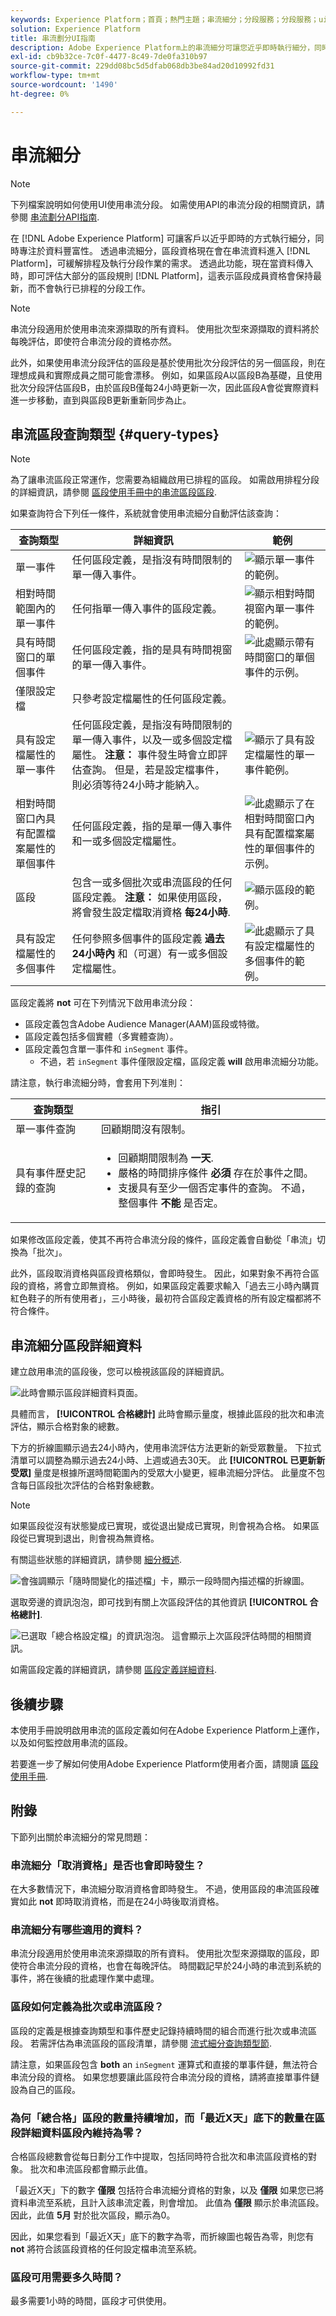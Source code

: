 ```yaml
---
keywords: Experience Platform；首頁；熱門主題；串流細分；分段服務；分段服務；ui指南；
solution: Experience Platform
title: 串流劃分UI指南
description: Adobe Experience Platform上的串流細分可讓您近乎即時執行細分，同時專注於資料的豐富性。 透過串流細分，區段資格現在會在資料進入Platform時進行，以緩解排程及執行區段工作的需求。 透過此功能，現在大部分的區段規則都可在資料傳入Platform時評估，這表示區段成員資格會保持最新，而不會執行排程的區段工作。
exl-id: cb9b32ce-7c0f-4477-8c49-7de0fa310b97
source-git-commit: 229dd08bc5d5dfab068db3be84ad20d10992fd31
workflow-type: tm+mt
source-wordcount: '1490'
ht-degree: 0%

---
```


# 串流細分

>[!NOTE]
>
>下列檔案說明如何使用UI使用串流分段。 如需使用API的串流分段的相關資訊，請參閱 [串流劃分API指南](../api/streaming-segmentation.md).

在 [!DNL Adobe Experience Platform] 可讓客戶以近乎即時的方式執行細分，同時專注於資料豐富性。 透過串流細分，區段資格現在會在串流資料進入 [!DNL Platform]，可緩解排程及執行分段作業的需求。 透過此功能，現在當資料傳入時，即可評估大部分的區段規則 [!DNL Platform]，這表示區段成員資格會保持最新，而不會執行已排程的分段工作。

>[!NOTE]
>
>串流分段適用於使用串流來源擷取的所有資料。 使用批次型來源擷取的資料將於每晚評估，即使符合串流分段的資格亦然。
>
>此外，如果使用串流分段評估的區段是基於使用批次分段評估的另一個區段，則在理想成員和實際成員之間可能會漂移。 例如，如果區段A以區段B為基礎，且使用批次分段評估區段B，由於區段B僅每24小時更新一次，因此區段A會從實際資料進一步移動，直到與區段B更新重新同步為止。

## 串流區段查詢類型 {#query-types}

>[!NOTE]
>
>為了讓串流區段正常運作，您需要為組織啟用已排程的區段。 如需啟用排程分段的詳細資訊，請參閱 [區段使用手冊中的串流區段區段](./overview.md#scheduled-segmentation).

如果查詢符合下列任一條件，系統就會使用串流細分自動評估該查詢：

| 查詢類型 | 詳細資訊 | 範例 |
| ---------- | ------- | ------- |
| 單一事件 | 任何區段定義，是指沒有時間限制的單一傳入事件。 | ![顯示單一事件的範例。](../images/ui/streaming-segmentation/incoming-hit.png) |
| 相對時間範圍內的單一事件 | 任何指單一傳入事件的區段定義。 | ![顯示相對時間視窗內單一事件的範例。](../images/ui/streaming-segmentation/relative-hit-success.png) |
| 具有時間窗口的單個事件 | 任何區段定義，指的是具有時間視窗的單一傳入事件。 | ![此處顯示帶有時間窗口的單個事件的示例。](../images/ui/streaming-segmentation/historic-time-window.png) |
| 僅限設定檔 | 只參考設定檔屬性的任何區段定義。 |  |
| 具有設定檔屬性的單一事件 | 任何區段定義，是指沒有時間限制的單一傳入事件，以及一或多個設定檔屬性。 **注意：** 事件發生時會立即評估查詢。 但是，若是設定檔事件，則必須等待24小時才能納入。 | ![顯示了具有設定檔屬性的單一事件範例。](../images/ui/streaming-segmentation/profile-hit.png) |
| 相對時間窗口內具有配置檔案屬性的單個事件 | 任何區段定義，指的是單一傳入事件和一或多個設定檔屬性。 | ![此處顯示了在相對時間窗口內具有配置檔案屬性的單個事件的示例。](../images/ui/streaming-segmentation/profile-relative-success.png) |
| 區段 | 包含一或多個批次或串流區段的任何區段定義。 **注意：** 如果使用區段，將會發生設定檔取消資格 **每24小時**. | ![顯示區段的範例。](../images/ui/streaming-segmentation/two-batches.png) |
| 具有設定檔屬性的多個事件 | 任何參照多個事件的區段定義 **過去24小時內** 和（可選）有一或多個設定檔屬性。 | ![此處顯示了具有設定檔屬性的多個事件的範例。](../images/ui/streaming-segmentation/event-history-success.png) |

區段定義將 **not** 可在下列情況下啟用串流分段：

- 區段定義包含Adobe Audience Manager(AAM)區段或特徵。
- 區段定義包括多個實體（多實體查詢）。
- 區段定義包含單一事件和 `inSegment` 事件。
   - 不過，若 `inSegment` 事件僅限設定檔，區段定義 **will** 啟用串流細分功能。

請注意，執行串流細分時，會套用下列准則：

| 查詢類型 | 指引 |
| ---------- | -------- |
| 單一事件查詢 | 回顧期間沒有限制。 |
| 具有事件歷史記錄的查詢 | <ul><li>回顧期間限制為 **一天**.</li><li>嚴格的時間排序條件 **必須** 存在於事件之間。</li><li>支援具有至少一個否定事件的查詢。 不過，整個事件 **不能** 是否定。</li></ul> |

如果修改區段定義，使其不再符合串流分段的條件，區段定義會自動從「串流」切換為「批次」。

此外，區段取消資格與區段資格類似，會即時發生。 因此，如果對象不再符合區段的資格，將會立即無資格。 例如，如果區段定義要求輸入「過去三小時內購買紅色鞋子的所有使用者」，三小時後，最初符合區段定義資格的所有設定檔都將不符合條件。

## 串流細分區段詳細資料

建立啟用串流的區段後，您可以檢視該區段的詳細資訊。

![此時會顯示區段詳細資料頁面。](../images/ui/streaming-segmentation/monitoring-streaming-segment.png)

具體而言， **[!UICONTROL 合格總計]** 此時會顯示量度，根據此區段的批次和串流評估，顯示合格對象的總數。

下方的折線圖顯示過去24小時內，使用串流評估方法更新的新受眾數量。 下拉式清單可以調整為顯示過去24小時、上週或過去30天。 此 **[!UICONTROL 已更新新受眾]** 量度是根據所選時間範圍內的受眾大小變更，經串流細分評估。 此量度不包含每日區段批次評估的合格對象總數。

>[!NOTE]
>
>如果區段從沒有狀態變成已實現，或從退出變成已實現，則會視為合格。 如果區段從已實現到退出，則會視為無資格。
>
>有關這些狀態的詳細資訊，請參閱 [細分概述](./overview.md#browse).

![會強調顯示「隨時間變化的描述檔」卡，顯示一段時間內描述檔的折線圖。](../images/ui/streaming-segmentation/monitoring-streaming-segment-graph.png)

選取旁邊的資訊泡泡，即可找到有關上次區段評估的其他資訊 **[!UICONTROL 合格總計]**.

![已選取「總合格設定檔」的資訊泡泡。 這會顯示上次區段評估時間的相關資訊。](../images/ui/streaming-segmentation/info-bubble.png)

如需區段定義的詳細資訊，請參閱 [區段定義詳細資料](#segment-details).

## 後續步驟

本使用手冊說明啟用串流的區段定義如何在Adobe Experience Platform上運作，以及如何監控啟用串流的區段。

若要進一步了解如何使用Adobe Experience Platform使用者介面，請閱讀 [區段使用手冊](./overview.md).

## 附錄

下節列出關於串流細分的常見問題：

### 串流細分「取消資格」是否也會即時發生？

在大多數情況下，串流細分取消資格會即時發生。 不過，使用區段的串流區段確實如此 **not** 即時取消資格，而是在24小時後取消資格。

### 串流細分有哪些適用的資料？

串流分段適用於使用串流來源擷取的所有資料。 使用批次型來源擷取的區段，即使符合串流分段的資格，也會在每晚評估。 時間戳記早於24小時的串流到系統的事件，將在後續的批處理作業中處理。

### 區段如何定義為批次或串流區段？

區段的定義是根據查詢類型和事件歷史記錄持續時間的組合而進行批次或串流區段。 若需評估為串流區段的區段清單，請參閱 [流式細分查詢類型節](#query-types).

請注意，如果區段包含 **both** an `inSegment` 運算式和直接的單事件鏈，無法符合串流分段的資格。 如果您想要讓此區段符合串流分段的資格，請將直接單事件鏈設為自己的區段。

### 為何「總合格」區段的數量持續增加，而「最近X天」底下的數量在區段詳細資料區段內維持為零？

合格區段總數會從每日劃分工作中提取，包括同時符合批次和串流區段資格的對象。 批次和串流區段都會顯示此值。

「最近X天」下的數字 **僅限** 包括符合串流細分資格的對象，以及 **僅限** 如果您已將資料串流至系統，且計入該串流定義，則會增加。 此值為 **僅限** 顯示於串流區段。 因此，此值 **5月** 對於批次區段，顯示為0。

因此，如果您看到「最近X天」底下的數字為零，而折線圖也報告為零，則您有 **not** 將符合該區段資格的任何設定檔串流至系統。

### 區段可用需要多久時間？

最多需要1小時的時間，區段才可供使用。